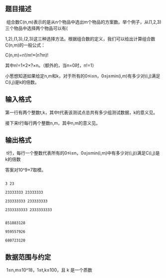 ## 题目描述

<p> 组合数C(n,m)表示的是从n个物品中选出m个物品的方案数。举个例子，从(1,2,3)三个物品中选择两个物品可以有(</p>
<div>
 1,2),(1,3),(2,3)这三种选择方法。根据组合数的定义，我们可以给出计算组合数C(n,m)的一般公式：
</div>
<div>
 C(n,m)=n!/m!*(n?m)!
</div>
<div>
 其中n!=1×2×?×n。（额外的，当n=0时，n!=1）
</div>
<div>
 小葱想知道如果给定n,m和k，对于所有的0≤i≤n，0≤j≤min(i,m)有多少对(i,j)满足C(i,j)是k的倍数。
</div>
<div></div>

## 输入格式

<div>
 第一行有两个整数t,k，其中t代表该测试点总共有多少组测试数据，k的意义见。
</div>
<div>
 接下来t行每行两个整数n,m，其中n,m的意义见。
</div>
<div></div>

## 输出格式

<p> t行，每行一个整数代表所有的0≤i≤n，0≤j≤min(i,m)中有多少对(i,j))满足C(i,j)是k的倍数</p>
<div>
 答案对10^9+7取模。
</div>

```input1
3 23
23333333 23333333
233333333 233333333
2333333333 2333333333
```
```output1
851883128
959557926
680723120
```
## 数据范围与约定

<p> 1≤n,m≤10^18，1≤t,k≤100，且 k 是一个质数</p>

